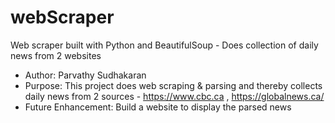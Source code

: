# webScraper
Web scraper built with Python and BeautifulSoup - Does collection of daily news from 2 websites

- Author: Parvathy Sudhakaran
- Purpose: This project does web scraping & parsing and thereby collects daily news from 2 sources - https://www.cbc.ca , https://globalnews.ca/
- Future Enhancement: Build a website to display the parsed news
